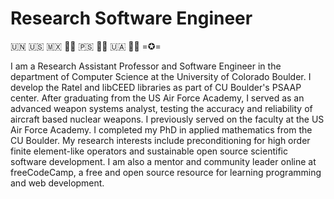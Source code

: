 # Research Software Engineer

🇺🇳 🇺🇸 🇲🇽 🏳️‍🌈 🇵🇸 🏳️‍⚧️ 🇺🇦 🏴‍☠️ =✪=

I am a Research Assistant Professor and Software Engineer in the department of Computer Science at the University of Colorado Boulder.
I develop the Ratel and libCEED libraries as part of CU Boulder's PSAAP center.
After graduating from the US Air Force Academy, I served as an advanced weapon systems analyst, testing the accuracy and reliability of aircraft based nuclear weapons.
I previously served on the faculty at the US Air Force Academy.
I completed my PhD in applied mathematics from the CU Boulder.
My research interests include preconditioning for high order finite element-like operators and sustainable open source scientific software development.
I am also a mentor and community leader online at freeCodeCamp, a free and open source resource for learning programming and web development.
